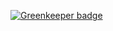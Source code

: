 

[![Greenkeeper badge](https://badges.greenkeeper.io/mikeal/concastack.svg)](https://greenkeeper.io/)
